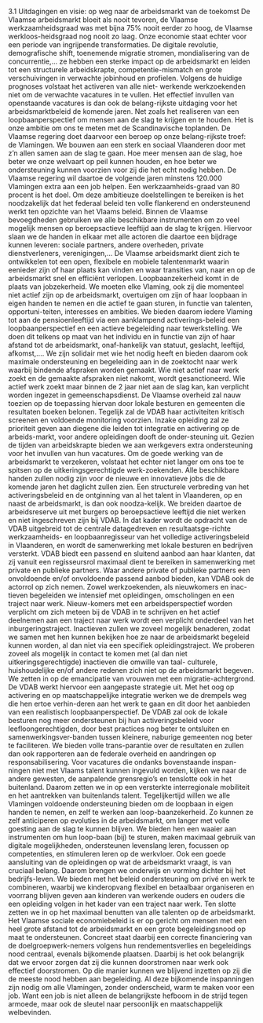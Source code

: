 3.1 Uitdagingen en visie: op weg naar de arbeidsmarkt van de toekomst De Vlaamse arbeidsmarkt bloeit als nooit tevoren, de Vlaamse werkzaamheidsgraad was met bijna 75% nooit eerder zo hoog, de Vlaamse werkloos-heidsgraad nog nooit zo laag. Onze economie staat echter voor een periode van ingrijpende transformaties. De digitale revolutie, demografische shift, toenemende migratie stromen, mondialisering van de concurrentie,… ze hebben een sterke impact op de arbeidsmarkt en leiden tot een structurele arbeidskrapte, competentie-mismatch en grote verschuivingen in verwachte jobinhoud en profielen. Volgens de huidige prognoses volstaat het activeren van alle niet- werkende werkzoekenden niet om de verwachte vacatures in te vullen. Het effectief invullen van openstaande vacatures is dan ook de belang-rijkste uitdaging voor het arbeidsmarktbeleid de komende jaren. Net zoals het realiseren van een loopbaanperspectief om mensen aan de slag te krijgen en te houden. Het is onze ambitie om ons te meten met de Scandinavische toplanden. De Vlaamse regering doet daarvoor een beroep op onze belang-rijkste troef: de Vlamingen. We bouwen aan een sterk en sociaal Vlaanderen door met z’n allen samen aan de slag te gaan. Hoe meer mensen aan de slag, hoe beter we onze welvaart op peil kunnen houden, en hoe beter we ondersteuning kunnen voorzien voor zij die het echt nodig hebben. De Vlaamse regering wil daartoe de volgende jaren minstens 120.000 Vlamingen extra aan een job helpen. Een werkzaamheids-graad van 80 procent is het doel. Om deze ambitieuze doelstellingen te bereiken is het noodzakelijk dat het federaal beleid ten volle flankerend en ondersteunend werkt ten opzichte van het Vlaams beleid. Binnen de Vlaamse bevoegdheden gebruiken we alle beschikbare instrumenten om zo veel mogelijk mensen op beroepsactieve leeftijd aan de slag te krijgen. Hiervoor slaan we de handen in elkaar met alle actoren die daartoe een bijdrage kunnen leveren: sociale partners, andere overheden, private dienstverleners, verenigingen,… De Vlaamse arbeidsmarkt dient zich te ontwikkelen tot een open, flexibele en mobiele talentenmarkt waarin eenieder zijn of haar plaats kan vinden en waar transities van, naar en op de arbeidsmarkt snel en efficiënt verlopen. Loopbaanzekerheid komt in de plaats van jobzekerheid. We moeten elke Vlaming, ook zij die momenteel niet actief zijn op de arbeidsmarkt, overtuigen om zijn of haar loopbaan in eigen handen te nemen en die actief te gaan sturen, in functie van talenten, opportuni-teiten, interesses en ambities. We bieden daarom iedere Vlaming tot aan de pensioenleeftijd via een aanklampend activerings-beleid een loopbaanperspectief en een actieve begeleiding naar tewerkstelling. We doen dit telkens op maat van het individu en in functie van zijn of haar afstand tot de arbeidsmarkt, onaf-hankelijk van statuut, geslacht, leeftijd, afkomst,…. We zijn solidair met wie het nodig heeft en bieden daarom ook maximale ondersteuning en begeleiding aan in de zoektocht naar werk waarbij bindende afspraken worden gemaakt. Wie niet actief naar werk zoekt en de gemaakte afspraken niet nakomt, wordt gesanctioneerd. Wie actief werk zoekt maar binnen de 2 jaar niet aan de slag kan, kan verplicht worden ingezet in gemeenschapsdienst. De Vlaamse overheid zal nauw toezien op de toepassing hiervan door lokale besturen en gemeenten die resultaten boeken belonen. Tegelijk zal de VDAB haar activiteiten kritisch screenen en voldoende monitoring voorzien. Inzake opleiding zal ze prioriteit geven aan diegene die leiden tot integratie en activering op de arbeids-markt, voor andere opleidingen dooft de onder-steuning uit. Gezien de tijden van arbeidskrapte bieden we aan werkgevers extra ondersteuning voor het invullen van hun vacatures. Om de goede werking van de arbeidsmarkt te verzekeren, volstaat het echter niet langer om ons toe te spitsen op de uitkeringsgerechtigde werk-zoekenden. Alle beschikbare handen zullen nodig zijn voor de nieuwe en innovatieve jobs die de komende jaren het daglicht zullen zien. Een structurele verbreding van het activeringsbeleid en de ontginning van al het talent in Vlaanderen, op en naast de arbeidsmarkt, is dan ook noodza-kelijk. We breiden daartoe de arbeidsreserve uit met burgers op beroepsactieve leeftijd die niet werken en niet ingeschreven zijn bij VDAB. In dat kader wordt de opdracht van de VDAB uitgebreid tot de centrale datagedreven en resultaatsge-richte werkzaamheids- en loopbaanregisseur van het volledige activeringsbeleid in Vlaanderen, en wordt de samenwerking met lokale besturen en bedrijven versterkt. VDAB biedt een passend en sluitend aanbod aan haar klanten, dat zij vanuit een regisseursrol maximaal dient te bereiken in samenwerking met private en publieke partners. Waar andere private of publieke partners een onvoldoende en/of onvoldoende passend aanbod bieden, kan VDAB ook de actorrol op zich nemen. Zowel werkzoekenden, als nieuwkomers en inac-tieven begeleiden we intensief met opleidingen, omscholingen en een traject naar werk. Nieuw-komers met een arbeidsperspectief worden verplicht om zich meteen bij de VDAB in te schrijven en het actief deelnemen aan een traject naar werk wordt een verplicht onderdeel van het inburgeringstraject. Inactieven zullen we zoveel mogelijk benaderen, zodat we samen met hen kunnen bekijken hoe ze naar de arbeidsmarkt begeleid kunnen worden, al dan niet via een specifiek opleidingstraject. We proberen zoveel als mogelijk in contact te komen met (al dan niet uitkeringsgerechtigde) inactieven die omwille van taal- culturele, huishoudelijke en/of andere redenen zich niet op de arbeidsmarkt begeven. We zetten in op de emancipatie van vrouwen met een migratie-achtergrond. De VDAB werkt hiervoor een aangepaste strategie uit. Met het oog op activering en op maatschappelijke integratie werken we de drempels weg die hen ertoe verhin-deren aan het werk te gaan en dit door het aanbieden van een realistisch loopbaanperspectief. De VDAB zal ook de lokale besturen nog meer ondersteunen bij hun activeringsbeleid voor leefloongerechtigden, door best practices nog beter te ontsluiten en samenwerkingsver-banden tussen kleinere, naburige gemeenten nog beter te faciliteren. We bieden volle trans-parantie over de resultaten en zullen dan ook rapporteren aan de federale overheid en aandringen op responsabilisering. Voor vacatures die ondanks bovenstaande inspan-ningen niet met Vlaams talent kunnen ingevuld worden, kijken we naar de andere gewesten, de aanpalende grensregio’s en tenslotte ook in het buitenland. Daarom zetten we in op een versterkte interregionale mobiliteit en het aantrekken van buitenlands talent. Tegelijkertijd willen we alle Vlamingen voldoende ondersteuning bieden om de loopbaan in eigen handen te nemen, en zelf te werken aan loop-baanzekerheid. Zo kunnen ze zelf anticiperen op evoluties in de arbeidsmarkt, om langer met volle goesting aan de slag te kunnen blijven. We bieden hen een waaier aan instrumenten om hun loop-baan (bij) te sturen, maken maximaal gebruik van digitale mogelijkheden, ondersteunen levenslang leren, focussen op competenties, en stimuleren leren op de werkvloer. Ook een goede aansluiting van de opleidingen op wat de arbeidsmarkt vraagt, is van cruciaal belang. Daarom brengen we onderwijs en vorming dichter bij het bedrijfs-leven. We bieden met het beleid ondersteuning om privé en werk te combineren, waarbij we kinderopvang flexibel en betaalbaar organiseren en voorrang blijven geven aan kinderen van werkende ouders en ouders die een opleiding volgen in het kader van een traject naar werk. Ten slotte zetten we in op het maximaal benutten van alle talenten op de arbeidsmarkt. Het Vlaamse sociale economiebeleid is er op gericht om mensen met een heel grote afstand tot de arbeidsmarkt en een grote begeleidingsnood op maat te ondersteunen. Concreet staat daarbij een correcte financiering van de doelgroepwerk-nemers volgens hun rendementsverlies en begeleidings nood centraal, evenals bijkomende plaatsen. Daarbij is het ook belangrijk dat we ervoor zorgen dat zij die kunnen doorstromen naar werk ook effectief doorstromen. Op die manier kunnen we blijvend inzetten op zij die de meeste nood hebben aan begeleiding. Al deze bijkomende inspanningen zijn nodig om alle Vlamingen, zonder onderscheid, warm te maken voor een job. Want een job is niet alleen de belangrijkste hefboom in de strijd tegen armoede, maar ook de sleutel naar persoonlijk en maatschappelijk welbevinden. 